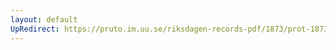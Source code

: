 ```yaml
---
layout: default
UpRedirect: https://pruto.im.uu.se/riksdagen-records-pdf/1873/prot-1873--fk--312/prot-1873--fk--312_016.pdf
---
```

